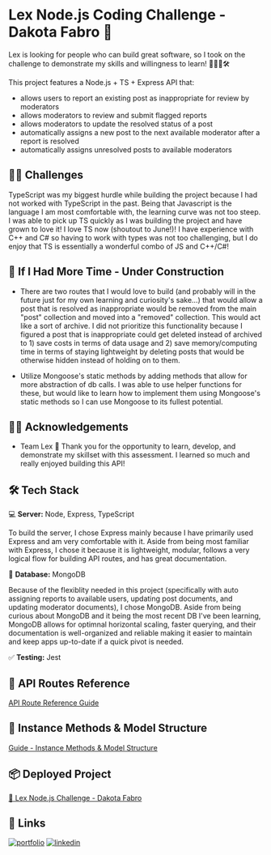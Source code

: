 # Lex Node.js Coding Challenge - Dakota Fabro 🌈

Lex is looking for people who can build great software, so I took on the challenge to demonstrate my skills and willingness to learn! 🧠💪🏽🛠

This project features a Node.js + TS + Express API that:

- allows users to report an existing post as inappropriate for review by moderators
- allows moderators to review and submit flagged reports
- allows moderators to update the resolved status of a post
- automatically assigns a new post to the next available moderator after a report is resolved
- automatically assigns unresolved posts to available moderators

## 💪🏽 Challenges

TypeScript was my biggest hurdle while building the project because I had not worked with TypeScript in the past. Being that Javascript is the language I am most comfortable with, the learning curve was not too steep. I was able to pick up TS quickly as I was building the project and have grown to love it! I love TS now (shoutout to June!)! I have experience with C++ and C# so having to work with types was not too challenging, but I do enjoy that TS is essentially a wonderful combo of JS and C++/C#!

## 🚧 If I Had More Time - Under Construction

- There are two routes that I would love to build (and probably will in the future just for my own learning and curiosity's sake...) that would allow a post that is resolved as inappropriate would be removed from the main "post" collection and moved into a "removed" collection. This would act like a sort of archive. I did not prioritize this functionality because I figured a post that is inappropriate could get deleted instead of archived to 1) save costs in terms of data usage and 2) save memory/computing time in terms of staying lightweight by deleting posts that would be otherwise hidden instead of holding on to them.

- Utilize Mongoose's static methods by adding methods that allow for more abstraction of db calls. I was able to use helper functions for these, but would like to learn how to implement them using Mongoose's static methods so I can use Mongoose to its fullest potential.

## 👏🏽 Acknowledgements

- Team Lex 🌈 Thank you for the opportunity to learn, develop, and demonstrate my skillset with this assessment. I learned so much and really enjoyed building this API!

## 🛠 Tech Stack

💻 **Server:** Node, Express, TypeScript

To build the server, I chose Express mainly because I have primarily used Express and am very comfortable with it. Aside from being most familiar with Express, I chose it because it is lightweight, modular, follows a very logical flow for building API routes, and has great documentation.

🌿 **Database:** MongoDB

Because of the flexiblity needed in this project (specifically with auto assigning reports to available users, updating post documents, and updating moderator documents), I chose MongoDB. Aside from being curious about MongoDB and it being the most recent DB I've been learning, MongoDB allows for optimnal horizontal scaling, faster querying, and their documentation is well-organized and reliable making it easier to maintain and keep apps up-to-date if a quick pivot is needed.

✅ **Testing:** Jest

## 🚕 API Routes Reference

[API Route Reference Guide](./docs/API_ROUTES.md)

## 🫡 Instance Methods & Model Structure

[Guide - Instance Methods & Model Structure](./docs/MODEL_STRUCTURES.md)

## 📦 Deployed Project

[🌈 Lex Node.js Challenge - Dakota Fabro](https://nodejs-lex-backend.onrender.com)

## 🔗 Links

[![portfolio](https://img.shields.io/badge/my_portfolio-000?style=for-the-badge&logo=ko-fi&logoColor=white)](https://dakotafabro.dev/)
[![linkedin](https://img.shields.io/badge/linkedin-0A66C2?style=for-the-badge&logo=linkedin&logoColor=white)](https://www.linkedin.com/in/dakotafabro/)
